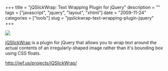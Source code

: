 +++
title = "jQSlickWrap: Text Wrapping Plugin for jQuery"
description = ""
tags = ["javascript", "jquery", "layout", "xhtml"]
date = "2009-11-24"
categories = ["tools"]
slug = "jqslickwrap-text-wrapping-plugin-jquery"
+++


<div class="tool-screenshot mb1"><a href="http://jwf.us/projects/jQSlickWrap/"><img id="bluga-thumbnail-2782" class="bluga-thumbnail custom" src="//media.konigi.com/bluga/
wt5230c31ece1e7_custom.jpg"/></a></div><p><a href="http://jwf.us/projects/jQSlickWrap/">jQSlickWrap</a> is a plugin for jQuery that allows you to wrap text around the actual contents of an irregularly-shaped image rather than it's bounding box using CSS floats.</p>

  
<p><a href="http://jwf.us/projects/jQSlickWrap/">http://jwf.us/projects/jQSlickWrap/</a></p>
      
